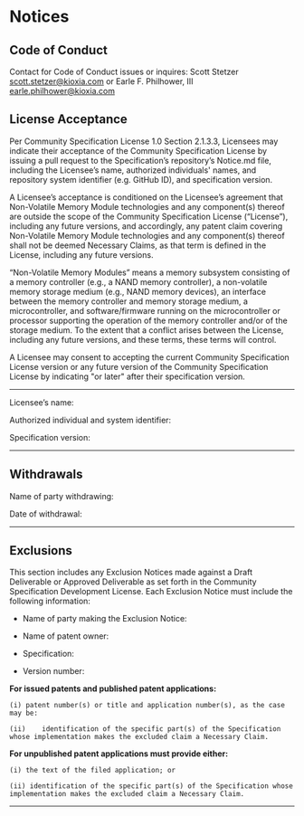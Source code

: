 # Notices

## Code of Conduct

Contact for Code of Conduct issues or inquires: Scott Stetzer <scott.stetzer@kioxia.com> or Earle F. Philhower, III <earle.philhower@kioxia.com>

## License Acceptance

Per Community Specification License 1.0 Section 2.1.3.3, Licensees may indicate their acceptance of the Community Specification License by issuing a pull request to the Specification’s repository’s Notice.md file, including the Licensee’s name, authorized individuals' names, and repository system identifier (e.g. GitHub ID), and specification version.

A Licensee’s acceptance is conditioned on the Licensee’s agreement that Non-Volatile Memory Module technologies and any component(s) thereof are outside the scope of the Community Specification License (“License”), including any future versions, and accordingly, any patent claim covering Non-Volatile Memory Module technologies and any component(s) thereof shall not be deemed Necessary Claims, as that term is defined in the License, including any future versions.  

“Non-Volatile Memory Modules” means a memory subsystem consisting of a memory controller (e.g., a NAND memory controller), a non-volatile memory storage medium (e.g., NAND memory devices), an interface between the memory controller and memory storage medium, a microcontroller, and software/firmware running on the microcontroller or processor supporting the operation of the memory controller and/or of the storage medium.
To the extent that a conflict arises between the License, including any future versions, and these terms, these terms will control.

A Licensee may consent to accepting the current Community Specification License version or any future version of the Community Specification License by indicating "or later" after their specification version.


---------------------------------------------------------------------------------

Licensee’s name:

Authorized individual and system identifier:

Specification version:

---------------------------------------------------------------------------------

## Withdrawals

Name of party withdrawing:

Date of withdrawal:  

---------------------------------------------------------------------------------

## Exclusions

This section includes any Exclusion Notices made against a Draft Deliverable or Approved Deliverable as set forth in the Community Specification Development License.  Each Exclusion Notice must include the following information:

-	Name of party making the Exclusion Notice:

-	Name of patent owner:

-	Specification:

-	Version number:

**For issued patents and published patent applications:**

	(i)	patent number(s) or title and application number(s), as the case may be:

	(ii)	identification of the specific part(s) of the Specification whose implementation makes the excluded claim a Necessary Claim.

**For unpublished patent applications must provide either:**

	(i) the text of the filed application; or
    
	(ii) identification of the specific part(s) of the Specification whose implementation makes the excluded claim a Necessary Claim.

-----------------------------------------------------------------------------------------